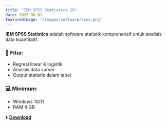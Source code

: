 ```yaml
---
title: "IBM SPSS Statistics 29"
date: 2025-06-01
featuredImage: "/images/software/spss.png"
---
```


**IBM SPSS Statistics** adalah software statistik komprehensif untuk analisis data kuantitatif.

### 🧩 Fitur:
- Regresi linear & logistik
- Analisis data survei
- Output statistik dalam tabel

### 💻 Minimum:
- Windows 10/11
- RAM 4 GB

⬇️ **[Download](https://example.com/download/spss29.zip)**
